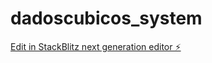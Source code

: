 # dadoscubicos_system

[Edit in StackBlitz next generation editor ⚡️](https://stackblitz.com/~/github.com/lariguim/dadoscubicos_system)